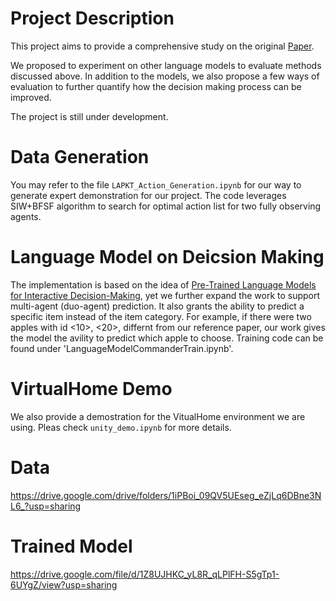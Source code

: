 # Project Description

This project aims to provide a comprehensive study on the original [Paper](https://arxiv.org/abs/2202.01771). 

We proposed to experiment on other language models to evaluate methods discussed above. In addition to the models, we also propose a few ways of evaluation to further quantify how the decision making process can be improved. 

The project is still under development. 

# Data Generation

You may refer to the file ```LAPKT_Action_Generation.ipynb``` for our way to generate expert demonstration for our project. The code leverages SIW+BFSF algorithm to search for optimal action list for two fully observing agents.

# Language Model on Deicsion Making

The implementation is based on the idea of [Pre-Trained Language Models for Interactive Decision-Making](https://arxiv.org/abs/2202.01771), yet we further expand the work to support multi-agent (duo-agent) prediction. It also grants the ability to predict a specific item instead of the item category. For example, if there were two apples with id <10>, <20>, differnt from our reference paper, our work gives the model the avility to predict which apple to choose. Training code can be found under 'LanguageModelCommanderTrain.ipynb'.

# VirtualHome Demo

We also provide a demostration for the VitualHome environment we are using. Pleas check ```unity_demo.ipynb``` for more details.

# Data

https://drive.google.com/drive/folders/1iPBoi_09QV5UEseg_eZjLq6DBne3NL6_?usp=sharing

# Trained Model

https://drive.google.com/file/d/1Z8UJHKC_yL8R_qLPlFH-S5gTp1-6UYgZ/view?usp=sharing
